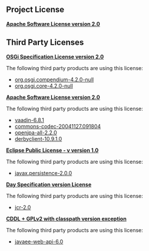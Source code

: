 <!-- Created by CodeLicenseManager -->
## Project License

__[Apache Software License version 2.0](http://www.apache.org/licenses/LICENSE-2.0.html)__

## Third Party Licenses

__[OSGi Specification License version 2.0](http://www.osgi.org/Specifications/Licensing)__

The following third party products are using this license:

* [org.osgi.compendium-4.2.0-null](http://www.osgi.org/)
* [org.osgi.core-4.2.0-null](http://www.osgi.org/)

__[Apache Software License version 2.0](http://www.apache.org/licenses/LICENSE-2.0.txt)__

The following third party products are using this license:

* [vaadin-6.8.1](http://vaadin.com)
* [commons-codec-20041127.091804](http://jakarta.apache.org/commons/codec/)
* [openjpa-all-2.2.0](http://www.apache.org/licenses/LICENSE-2.0.txt)
* [derbyclient-10.9.1.0](http://db.apache.org/derby/)

__[Eclipse Public License - v version 1.0](http://www.eclipse.org/legal/epl-v10.html)__

The following third party products are using this license:

* [javax.persistence-2.0.0](http://www.eclipse.org/eclipselink)

__[Day Specification version License](http://www.day.com/dam/day/downloads/jsr283/day-spec-license.htm)__

The following third party products are using this license:

* [jcr-2.0](http://www.day.com)

__[CDDL + GPLv2 with classpath version exception](https://glassfish.dev.java.net/nonav/public/CDDL+GPL.html)__

The following third party products are using this license:

* [javaee-web-api-6.0](http://java.sun.com/javaee/6/docs/api/index.html)

<!-- CLM -->
